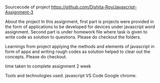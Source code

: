 Sourcecode of project
https://github.com/Dishita-Roy/Javascript-Assignment-3

About the project
In this assignment, first part is projects were provided in the form of applications to be developed for devices under javascript word assignment. Second part is under homework file where task is given to write code as solution to questions. Please do checkout the folders.

Learnings from project
applying the methods and elements of javascript in form of apps and writing rough codes as solution helped to clear out the concepts. Please do checkout.

time taken to complete assignment
2 week

Tools and technologies used.
javascript
VS Code
Google chrome.
